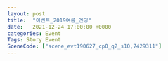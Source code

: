 ```yaml
---
layout: post
title:  "이벤트_2019여름_엔딩"
date:   2021-12-24 17:00:00 +0000
categories: Event
Tags: Story Event
SceneCode: ["scene_evt190627_cp0_q2_s10,7429311"]
---
```

